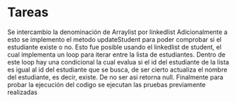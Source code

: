 # Tareas
Se intercambio la denominación de Arraylist por linkedlist
Adicionalmente a esto se implemento el metodo updateStudent para poder comprobar si el estudiante existe o no.
Esto fue posible usando el linkedlist de student, el cual implementa un loop para iterar entre la lista de estudiantes.
Dentro de este loop hay una condicional la cual evalua si el id del estudiante de la lista es igual al id del estudiante que se busca, de ser cierto actualiza el nombre del estudiante, es decir, existe.
De no ser asi retorna null.
Finalmente para probar la ejecución del codigo se ejecutan las pruebas previamente realizadas
